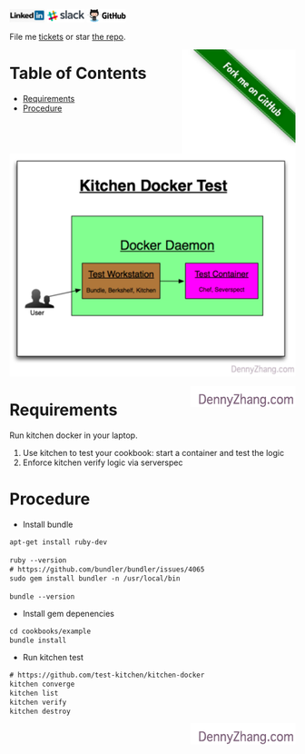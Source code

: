 [![LinkedIn](https://raw.githubusercontent.com/USDevOps/mywechat-slack-group/master/images/linkedin.png)](https://www.linkedin.com/in/dennyzhang001) [![Slack](https://raw.githubusercontent.com/USDevOps/mywechat-slack-group/master/images/slack.png)](https://www.dennyzhang.com/slack) [![Github](https://raw.githubusercontent.com/USDevOps/mywechat-slack-group/master/images/github.png)](https://github.com/DennyZhang)

File me [tickets](https://github.com/DennyZhang/chef-study/issues) or star [the repo](https://github.com/DennyZhang/chef-study).

<a href="https://github.com/DennyZhang?tab=followers"><img align="right" width="200" height="183" src="https://raw.githubusercontent.com/USDevOps/mywechat-slack-group/master/images/fork_github.png" /></a>

Table of Contents
=================

   * [Requirements](#requirements)
   * [Procedure](#procedure)

![scenario-201-design.png](../images/scenario-201-design.png)

<a href="https://www.dennyzhang.com"><img align="right" width="185" height="37" src="https://raw.githubusercontent.com/USDevOps/mywechat-slack-group/master/images/dns_small.png"></a>

# Requirements
Run kitchen docker in your laptop.
1. Use kitchen to test your cookbook: start a container and test the logic
2. Enforce kitchen verify logic via serverspec

# Procedure
- Install bundle
```
apt-get install ruby-dev

ruby --version
# https://github.com/bundler/bundler/issues/4065
sudo gem install bundler -n /usr/local/bin

bundle --version
```

- Install gem depenencies
```
cd cookbooks/example
bundle install
```

- Run kitchen test
```
# https://github.com/test-kitchen/kitchen-docker
kitchen converge
kitchen list
kitchen verify
kitchen destroy
```

<a href="https://www.dennyzhang.com"><img align="right" width="185" height="37" src="https://raw.githubusercontent.com/USDevOps/mywechat-slack-group/master/images/dns_small.png"></a>

